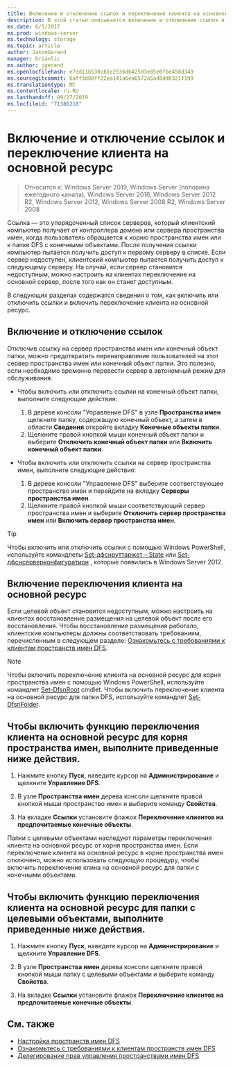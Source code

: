 ```yaml
---
title: Включение и отключение ссылок и переключение клиента на основной ресурс
description: В этой статье описывается включение и отключение ссылок и переключение клиента на основной ресурс.
ms.date: 6/5/2017
ms.prod: windows-server
ms.technology: storage
ms.topic: article
author: JasonGerend
manager: brianlic
ms.author: jgerend
ms.openlocfilehash: e7dd11b530c61e2536db425d3e85e0fbe458d349
ms.sourcegitcommit: 6aff3d88ff22ea141a6ea6572a5ad8dd6321f199
ms.translationtype: MT
ms.contentlocale: ru-RU
ms.lasthandoff: 09/27/2019
ms.locfileid: "71386218"
---
```

# <a name="enable-or-disable-referrals-and-client-failback"></a>Включение и отключение ссылок и переключение клиента на основной ресурс

> Относится к: Windows Server 2019, Windows Server (половина ежегодного канала), Windows Server 2016, Windows Server 2012 R2, Windows Server 2012, Windows Server 2008 R2, Windows Server 2008

Ссылка — это упорядоченный список серверов, который клиентский компьютер получает от контроллера домена или сервера пространства имен, когда пользователь обращается к корню пространства имен или к папке DFS с конечными объектами. После получения ссылки компьютер пытается получить доступ к первому серверу в списке. Если сервер недоступен, клиентский компьютер пытается получить доступ к следующему серверу. На случай, если сервер становится недоступным, можно настроить на клиентах переключение на основной сервер, после того как он станет доступным.

В следующих разделах содержатся сведения о том, как включить или отключить ссылки и включить переключение клиента на основной ресурс.

## <a name="enable-or-disable-referrals"></a>Включение и отключение ссылок

Отключив ссылку на сервер пространства имен или конечный объект папки, можно предотвратить перенаправление пользователей на этот сервер пространства имен или конечный объект папки. Это полезно, если необходимо временно перевести сервер в автономный режим для обслуживания.

-   Чтобы включить или отключить ссылки на конечный объект папки, выполните следующие действия:

    1.  В дереве консоли "Управление DFS" в узле **Пространства имен** щелкните папку, содержащую конечный объект, а затем в области **Сведения** откройте вкладку **Конечные объекты папки**.
    2.  Щелкните правой кнопкой мыши конечный объект папки и выберите **Отключить конечный объект папки** или **Включить конечный объект папки**.

-   Чтобы включить или отключить ссылки на сервер пространства имен, выполните следующие действия:

    1.  В дереве консоли "Управление DFS" выберите соответствующее пространство имен и перейдите на вкладку **Серверы пространства имен**.
    2.  Щелкните правой кнопкой мыши соответствующий сервер пространства имен и выберите **Отключить сервер пространства имен** или **Включить сервер пространства имен**.


> [!TIP]
> Чтобы включить или отключить ссылки с помощью Windows PowerShell, используйте командлеты [Set-дфснруттаржет – State](https://technet.microsoft.com/library/jj884266.aspx) или [Set-дфснсерверконфигуратион](https://technet.microsoft.com/library/jj884277.aspx) , которые появились в Windows Server 2012.

## <a name="enable-client-failback"></a>Включение переключения клиента на основной ресурс

Если целевой объект становится недоступным, можно настроить на клиентах восстановление размещения на целевой объект после его восстановления. Чтобы восстановление размещения работало, клиентские компьютеры должны соответствовать требованиям, перечисленным в следующем разделе: [Ознакомьтесь с требованиями к клиентам пространств имен DFS](https://technet.microsoft.com/library/cc771913(v=ws.11).aspx).


> [!NOTE]
> Чтобы включить переключение клиента на основной ресурс для корня пространства имен с помощью Windows PowerShell, используйте командлет [Set-DfsnRoot](https://technet.microsoft.com/library/jj884281.aspx) cmdlet. Чтобы включить переключение клиента на основной ресурс для папки DFS, используйте командлет [Set-DfsnFolder](https://technet.microsoft.com/library/jj884283.aspx).


## <a name="to-enable-client-failback-for-a-namespace-root"></a>Чтобы включить функцию переключения клиента на основной ресурс для корня пространства имен, выполните приведенные ниже действия.

1.  Нажмите кнопку **Пуск**, наведите курсор на **Администрирование** и щелкните **Управление DFS**.

2.  В узле **Пространства имен** дерева консоли щелкните правой кнопкой мыши пространство имен и выберите команду **Свойства**.

3.  На вкладке **Ссылки** установите флажок **Переключение клиентов на предпочитаемые конечные объекты**.

Папки с целевыми объектами наследуют параметры переключения клиента на основной ресурс от корня пространства имен. Если переключение клиента на основной ресурс в корне пространства имен отключено, можно использовать следующую процедуру, чтобы включить переключение клина на основной ресурс для папки с конечными объектами.

## <a name="to-enable-client-failback-for-a-folder-with-targets"></a>Чтобы включить функцию переключения клиента на основной ресурс для папки с целевыми объектами, выполните приведенные ниже действия.

1.  Нажмите кнопку **Пуск**, наведите курсор на **Администрирование** и щелкните **Управление DFS**.

2.  В узле **Пространства имен** дерева консоли щелкните правой кнопкой мыши папку с целевыми объектами и выберите команду **Свойства**.

3.  На вкладке **Ссылки** установите флажок **Переключение клиентов на предпочитаемые конечные объекты**.

## <a name="see-also"></a>См. также 

-   [Настройка пространств имен DFS](tuning-dfs-namespaces.md)
-   [Ознакомьтесь с требованиями к клиентам пространств имен DFS](https://technet.microsoft.com/library/cc771913(v=ws.11).aspx)
-   [Делегирование прав управления пространствами имен DFS](delegate-management-permissions-for-dfs-namespaces.md)